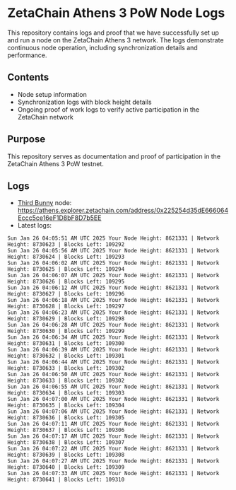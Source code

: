# ZetaChain Athens 3 PoW Node Logs
This repository contains logs and proof that we have successfully set up and run a node on the ZetaChain Athens 3 network. The logs demonstrate continuous node operation, including synchronization details and performance.

## Contents
- Node setup information
- Synchronization logs with block height details
- Ongoing proof of work logs to verify active participation in the ZetaChain network

## Purpose
This repository serves as documentation and proof of participation in the ZetaChain Athens 3 PoW testnet.

## Logs

- [Third Bunny](https://thirdbunny.xyz/) node: https://athens.explorer.zetachain.com/address/0x225254d35dE666064Eccc5ce16eF1D8bF8D7b5EE
- Latest logs:
```
Sun Jan 26 04:05:51 AM UTC 2025 Your Node Height: 8621331 | Network Height: 8730623 | Blocks Left: 109292
Sun Jan 26 04:05:56 AM UTC 2025 Your Node Height: 8621331 | Network Height: 8730624 | Blocks Left: 109293
Sun Jan 26 04:06:02 AM UTC 2025 Your Node Height: 8621331 | Network Height: 8730625 | Blocks Left: 109294
Sun Jan 26 04:06:07 AM UTC 2025 Your Node Height: 8621331 | Network Height: 8730626 | Blocks Left: 109295
Sun Jan 26 04:06:12 AM UTC 2025 Your Node Height: 8621331 | Network Height: 8730627 | Blocks Left: 109296
Sun Jan 26 04:06:18 AM UTC 2025 Your Node Height: 8621331 | Network Height: 8730628 | Blocks Left: 109297
Sun Jan 26 04:06:23 AM UTC 2025 Your Node Height: 8621331 | Network Height: 8730629 | Blocks Left: 109298
Sun Jan 26 04:06:28 AM UTC 2025 Your Node Height: 8621331 | Network Height: 8730630 | Blocks Left: 109299
Sun Jan 26 04:06:34 AM UTC 2025 Your Node Height: 8621331 | Network Height: 8730631 | Blocks Left: 109300
Sun Jan 26 04:06:39 AM UTC 2025 Your Node Height: 8621331 | Network Height: 8730632 | Blocks Left: 109301
Sun Jan 26 04:06:44 AM UTC 2025 Your Node Height: 8621331 | Network Height: 8730633 | Blocks Left: 109302
Sun Jan 26 04:06:50 AM UTC 2025 Your Node Height: 8621331 | Network Height: 8730633 | Blocks Left: 109302
Sun Jan 26 04:06:55 AM UTC 2025 Your Node Height: 8621331 | Network Height: 8730634 | Blocks Left: 109303
Sun Jan 26 04:07:00 AM UTC 2025 Your Node Height: 8621331 | Network Height: 8730635 | Blocks Left: 109304
Sun Jan 26 04:07:06 AM UTC 2025 Your Node Height: 8621331 | Network Height: 8730636 | Blocks Left: 109305
Sun Jan 26 04:07:11 AM UTC 2025 Your Node Height: 8621331 | Network Height: 8730637 | Blocks Left: 109306
Sun Jan 26 04:07:17 AM UTC 2025 Your Node Height: 8621331 | Network Height: 8730638 | Blocks Left: 109307
Sun Jan 26 04:07:22 AM UTC 2025 Your Node Height: 8621331 | Network Height: 8730639 | Blocks Left: 109308
Sun Jan 26 04:07:27 AM UTC 2025 Your Node Height: 8621331 | Network Height: 8730640 | Blocks Left: 109309
Sun Jan 26 04:07:33 AM UTC 2025 Your Node Height: 8621331 | Network Height: 8730641 | Blocks Left: 109310
```
